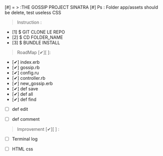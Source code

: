 [#] = > :THE GOSSIP PROJECT SINATRA
[#] Ps : Folder app/assets should be delete, test useless CSS

> Instruction :

- [1] $ GIT CLONE LE REPO
- [2] $ CD FOLDER_NAME
- [3] $ BUNDLE INSTALL

> RoadMap [✔][ ]:

- [✔] index.erb
- [✔] gossip.rb
- [✔] config.ru
- [✔] controller.rb
- [✔] new_gossip.erb
- [✔] def save
- [✔] def all
- [✔] def find
- [ ] def edit
- [ ] def comment


> Improvement [✔][ ] :

- [ ] Terminal log
- [ ] HTML css

